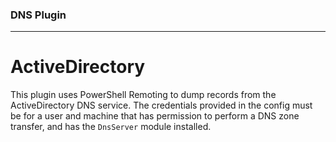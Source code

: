 ### DNS Plugin
---
# ActiveDirectory

This plugin uses PowerShell Remoting to dump records from the ActiveDirectory DNS service.
The credentials provided in the config must be for a user and machine that has permission to perform a DNS zone transfer, and has the `DnsServer` module installed.